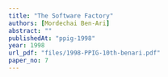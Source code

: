 ```yaml
---
title: "The Software Factory"
authors: [Mordechai Ben-Ari]
abstract: ""
publishedAt: "ppig-1998"
year: 1998
url_pdf: "files/1998-PPIG-10th-benari.pdf"
paper_no: 7
---
```

